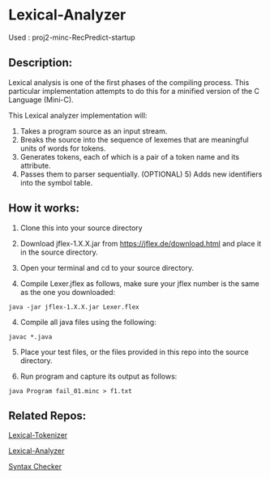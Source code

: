 # Lexical-Analyzer

Used : proj2-minc-RecPredict-startup

## Description:
Lexical analysis is one of the first phases of the compiling process. 
This particular implementation attempts to do this for a minified version of the C Language (Mini-C).

This Lexical analyzer implementation will: 
1) Takes a program source as an input stream. 
2) Breaks the source into the sequence of lexemes that are meaningful units of words for tokens. 
3) Generates tokens, each of which is a pair of a token name and its attribute. 
4) Passes them to parser sequentially.
(OPTIONAL) 5) Adds new identifiers into the symbol table. 


## How it works:

1. Clone this into your source directory

2. Download jflex-1.X.X.jar from https://jflex.de/download.html and place it in the source directory.

3. Open your terminal and cd to your source directory.

4. Compile Lexer.jflex as follows, make sure your jflex number is the same as the one you downloaded:
```
java -jar jflex-1.X.X.jar Lexer.flex
```
4. Compile all java files using the following:
```
javac *.java
```
5. Place your test files, or the files provided in this repo into the source directory.

6. Run program and capture its output as follows:
```
java Program fail_01.minc > f1.txt
```


## Related Repos:
[Lexical-Tokenizer](https://github.com/khalkmq/Lexical-Tokenizer)

[Lexical-Analyzer](https://github.com/khalkmq/Lexical-Analyzer)

[Syntax Checker]()

